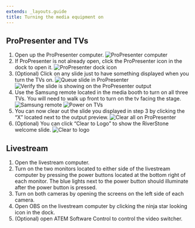 ```yaml
---
extends: _layouts.guide
title: Turning the media equipment on
---
```


## ProPresenter and TVs

1. Open up the ProPresenter computer.
   ![](/assets/images/turning-the-media-equipment-on-propresenter-macbook.jpg "ProPresenter computer")
2. If ProPresenter is not already open, click the ProPresenter icon in the dock to open it.
   ![](/assets/images/turning-the-media-equipment-on-propresenter-dock-icon.jpg "ProPresenter dock icon")
3. (Optional) Click on any slide just to have something displayed when you turn the TVs on.
   ![](/assets/images/turning-the-media-equipment-on-queue-slide-01.jpg "Queue slide in ProPresenter")
   ![](/assets/images/turning-the-media-equipment-on-queue-slide-02.jpg "Verify the slide is showing on the ProPresenter output")
4. Use the Samsung remote located in the media booth to turn on all three TVs. You will need to walk up front to turn on the tv facing the stage.
   ![](/assets/images/turning-the-media-equipment-on-samsung-remote.jpg "Samsung remote")
   ![](/assets/images/turning-the-media-equipment-on-power-on-tvs.jpg "Power on TVs")
5. You can now clear out the slide you displayed in step 3 by clicking the “X” located next to the output preview.
   ![](/assets/images/turning-the-media-equipment-on-clear-all.jpg "Clear all on ProPresenter")
6. (Optional) You can click “Clear to Logo” to show the RiverStone welcome slide.
   ![](/assets/images/turning-the-media-equipment-on-clear-to-logo.jpeg "Clear to logo")

## Livestream

1. Open the livestream computer.
2. Turn on the two monitors located to either side of the livestream computer by pressing the power buttons located at the bottom right of each monitor. The blue lights next to the power button should illuminate after the power button is pressed.
3. Turn on both cameras by opening the screens on the left side of each camera.
4. Open OBS on the livestream computer by clicking the ninja star looking icon in the dock.
5. (Optional) open ATEM Software Control to control the video switcher.
